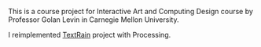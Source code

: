 This is a course project for Interactive Art and Computing Design course by Professor Golan Levin in Carnegie Mellon University.

I reimplemented [TextRain](http://camilleutterback.com/projects/text-rain/)    project with Processing. 
